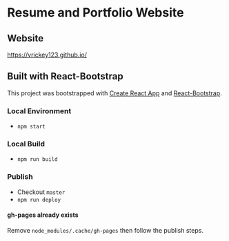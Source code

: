 # Resume and Portfolio Website

## Website
https://vrickey123.github.io/

## Built with React-Bootstrap
This project was bootstrapped with [Create React App](https://github.com/facebook/create-react-app) and [React-Bootstrap](https://react-bootstrap.github.io/).

### Local Environment
- `npm start`

### Local Build
- `npm run build`

### Publish
- Checkout `master`
- `npm run deploy`

#### gh-pages already exists
Remove `node_modules/.cache/gh-pages` then follow the publish steps.